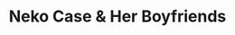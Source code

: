 ---
title: "Neko Case & Her Boyfriends"
summary: ""
image: "neko-case-her-boyfriends.jpg"
apple_music_artist_url: "None"
---
